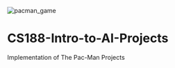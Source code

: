 ![pacman_game](https://user-images.githubusercontent.com/56149349/152686503-ae3367c4-d9a7-40a1-a53f-6bcc51904046.gif)
# CS188-Intro-to-AI-Projects
Implementation of The Pac-Man Projects
